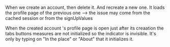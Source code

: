 

When we create an account, then delete it. And recreate a new one. It loads the profile page of the previous one --> the issue may come from the cached session or from the signUpValues  



When the created account 's profile page is open just after its creaation the tabs buttons measures are not initialized so the indicator is invisible. It's only by typing on "In the place" or "About" that it initializes it.